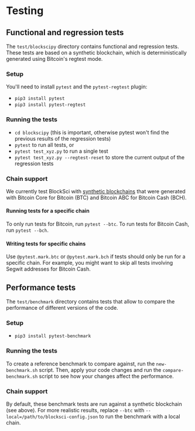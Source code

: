 # Testing


## Functional and regression tests

The `test/blockscipy` directory contains functional and regression tests.
These tests are based on a synthetic blockchain, which is deterministically generated using Bitcoin's regtest mode.

### Setup

You'll need to install `pytest` and the `pytest-regtest` plugin:

- `pip3 install pytest`
- `pip3 install pytest-regtest`

### Running the tests

- `cd blockscipy` (this is important, otherwise pytest won't find the previous results of the regression tests)
- `pytest` to run all tests, or 
- `pytest test_xyz.py` to run a single test
- `pytest test_xyz.py --regtest-reset` to store the current output of the regression tests

### Chain support

We currently test BlockSci with [synthetic blockchains](https://github.com/citp/testchain-generator) that were generated with Bitcoin Core for Bitcoin (BTC) and Bitcoin ABC for Bitcoin Cash (BCH).

#### Running tests for a specific chain

To only run tests for Bitcoin, run `pytest --btc`. To run tests for Bitcoin Cash, run `pytest --bch`.

#### Writing tests for specific chains

Use `@pytest.mark.btc` or `@pytest.mark.bch` if tests should only be run for a specific chain. For example, you might want to skip all tests involving Segwit addresses for Bitcoin Cash.


## Performance tests

The `test/benchmark` directory contains tests that allow to compare the performance of different versions of the code.

### Setup

- `pip3 install pytest-benchmark`

### Running the tests

To create a reference benchmark to compare against, run the `new-benchmark.sh` script. Then, apply your code changes and run the `compare-benchmark.sh` script to see how your changes affect the performance.

### Chain support

By default, these benchmark tests are run against a synthetic blockchain (see above). For more realistic results, replace `--btc` with `--local=/path/to/blocksci-config.json` to run the benchmark with a local chain.
